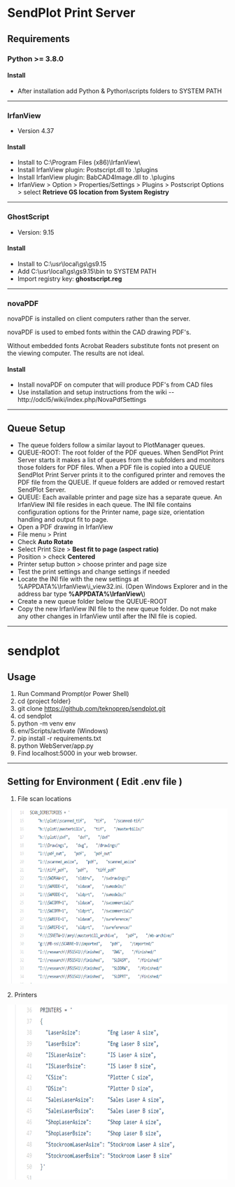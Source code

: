 # SendPlot Print Server
## Requirements

### Python >= 3.8.0

#### Install

* After installation add Python & Python\\scripts folders to SYSTEM PATH

----

### IrfanView

* Version 4.37

#### Install

* Install to C:\\Program Files (x86)\\IrfanView\\
* Install IrfanView plugin: Postscript.dll to .\\plugins 
* Install IrfanView plugin: BabCAD4Image.dll to .\\plugins
* IrfanView > Option > Properties/Settings > Plugins > Postscript Options > select **Retrieve GS location from System Registry**

----

### GhostScript

* Version: 9.15

#### Install

* Install to C:\\usr\\local\\gs\\gs9.15
* Add C:\\usr\\local\\gs\\gs9.15\\bin to SYSTEM PATH
* Import registry key: **ghostscript.reg**

----

### novaPDF

  novaPDF is installed on client computers rather than the server.

  novaPDF is used to embed fonts within the CAD drawing PDF's.  

  Without embedded fonts Acrobat Readers substitute fonts not present on the viewing computer.  The results are not ideal.

#### Install

* Install novaPDF on computer that will produce PDF's from CAD files
* Use installation and setup instructions from the wiki -- http://odcl5/wiki/index.php/NovaPdfSettings

----

## Queue Setup

  * The queue folders follow a similar layout to PlotManager queues.
  * QUEUE-ROOT: The root folder of the PDF queues.  When SendPlot Print Server starts it makes a list of queues from the subfolders and monitors those folders for PDF files.  When a PDF file is copied into a QUEUE SendPlot Print Server prints it to the configured printer and removes the PDF file from the QUEUE.  If queue folders are added or removed restart SendPlot Server.
  * QUEUE: Each available printer and page size has a separate queue.  An IrfanView INI file resides in each queue.  The INI file contains configuration options for the Printer name, page size, orientation handling and output fit to page.
* Open a PDF drawing in IrfanView
* File menu > Print
* Check **Auto Rotate**
* Select Print Size > **Best fit to page (aspect ratio)**
* Position > check **Centered**
* Printer setup button > choose printer and page size
* Test the print settings and change settings if needed
* Locate the INI file with the new settings at %APPDATA%\\IrfanView\\i_view32.ini.  (Open Windows Explorer and in the address bar type **%APPDATA%\\IrfanView\\**)
* Create a new queue folder below the QUEUE-ROOT
* Copy the new IrfanView INI file to the new queue folder.  Do not make any other changes in IrfanView until after the INI file is copied.

----

# sendplot

Usage
----------------
1. Run Command Prompt(or Power Shell)
2. cd {project folder}
3. git clone https://github.com/teknoprep/sendplot.git
4. cd sendplot
5. python -m venv env
6. env/Scripts/activate (Windows)
7. pip install -r requirements.txt
8. python WebServer/app.py
9. Find localhost:5000 in your web browser.







----



Setting for Environment ( Edit .env file )
--------------------------
1. File scan locations
  <p><code><img src="https://github.com/teknoprep/sendplot/blob/main/png/git_1.png" width="800" height="400"></code><p>
2. Printers
  <p><code><img src="https://github.com/teknoprep/sendplot/blob/main/png/git_2.png" width="800" height="400"></code>


